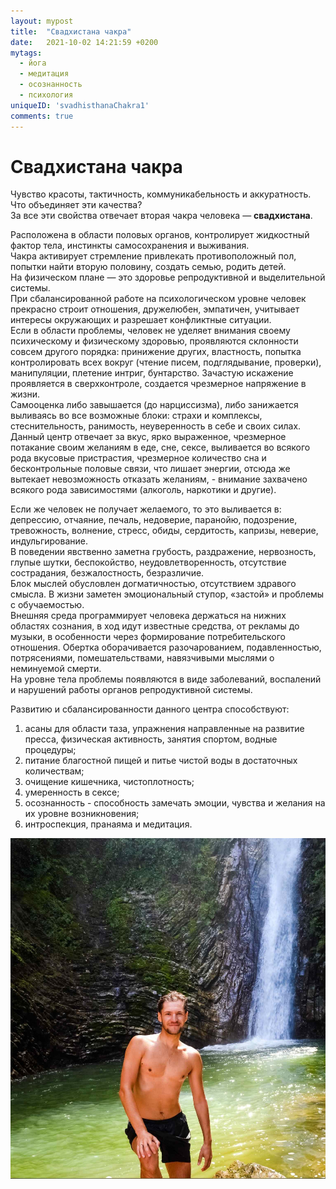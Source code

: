 ```yaml
---
layout: mypost
title:  "Свадхистана чакра"
date:   2021-10-02 14:21:59 +0200
mytags: 
  - йога 
  - медитация
  - осознанность
  - психология
uniqueID: 'svadhisthanaСhakra1'
comments: true
---
```

<link rel="stylesheet" href="/assets/css/navbar_bottom_space.css">


# Свадхистана чакра
Чувство красоты, тактичность, коммуникабельность и аккуратность. Что объединяет эти качества?  
За все эти свойства отвечает вторая чакра человека — **свадхистана**.  

Расположена в области половых органов, контролирует жидкостный фактор тела, инстинкты самосохранения и выживания.  
Чакра активирует стремление привлекать противоположный пол, попытки найти вторую половину, создать семью, родить детей.  
На физическом плане — это здоровье репродуктивной и выделительной системы.   
При сбалансированной работе на психологическом уровне человек прекрасно строит отношения, дружелюбен, 
эмпатичен, учитывает интересы окружающих и разрешает конфликтные ситуации.  
Если в области проблемы, человек не уделяет внимания своему психическому и физическому здоровью,
проявляются склонности совсем другого порядка: принижение других, властность, 
попытка контролировать всех вокруг (чтение писем, подглядывание, проверки), манипуляции, плетение интриг,
бунтарство. Зачастую искажение проявляется в сверхконтроле, создается чрезмерное напряжение в жизни.  
Самооценка либо завышается (до нарциссизма), либо занижается выливаясь во все возможные блоки: страхи и комплексы, 
стеснительность, ранимость, неуверенность в себе и своих силах.
Данный центр отвечает за вкус, ярко выраженное, чрезмерное потакание своим желаниям в
еде, сне, сексе, выливается во всякого рода вкусовые пристрастия, чрезмерное количество сна
и бесконтрольные половые связи, что лишает энергии, отсюда же вытекает невозможность отказать желаниям, - внимание
захвачено всякого рода зависимостями (алкоголь, наркотики и другие).  

Если же человек не получает желаемого, то это выливается в: депрессию, отчаяние, печаль, недоверие, паранойю, подозрение,
тревожность, волнение, стресс, обиды, сердитость, капризы, неверие, индульгирование.  
В поведении явственно заметна грубость, раздражение, нервозность, глупые шутки, беспокойство, 
неудовлетворенность, отсутствие сострадания, безжалостность, безразличие.  
Блок мыслей обусловлен догматичностью, отсутствием здравого смысла. В жизни заметен эмоциональный
ступор, «застой» и проблемы с обучаемостью.  
Внешняя среда программирует человека держаться на нижних областях сознания, в ход идут известные 
средства, от рекламы до музыки, в особенности через формирование потребительского отношения. Обертка оборачивается
разочарованием, подавленностью, потрясениями, помешательствами, навязчивыми мыслями о неминуемой смерти.  
На уровне тела проблемы появляются в виде заболеваний, воспалений и нарушений работы органов репродуктивной системы.  

Развитию и сбалансированности данного центра способствуют:
1. асаны для области таза, упражнения направленные на развитие пресса, физическая активность, занятия спортом, водные процедуры;
1. питание благостной пищей и питье чистой воды в достаточных количествам;
1. очищение кишечника, чистоплотность;
1. умеренность в сексе;
1. осознанность - способность замечать эмоции, чувства и желания на их уровне возникновения;
1. интроспекция, пранаяма и медитация.

![Image](/img/blog/waterfall.jpg)
